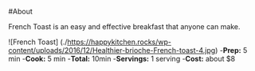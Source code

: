 #About

French Toast is an easy and effective breakfast that anyone can make.

![French Toast] (./https://happykitchen.rocks/wp-content/uploads/2016/12/Healthier-brioche-French-toast-4.jpg)
-**Prep:** 5 min
-**Cook:** 5 min
-**Total:** 10min
-**Servings:** 1 serving
-**Cost:** about $8
